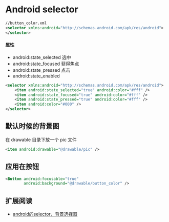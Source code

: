 # Android selector 

```xml
//button_color.xml
<selector xmlns:android="http://schemas.android.com/apk/res/android">
</selector>	
```


#### 属性

* android:state_selected	选中
* android:state_focused		获得焦点
* android:state_pressed		点击
* android:state_enabled		


```xml
<selector xmlns:android="http://schemas.android.com/apk/res/android">
	<item android:state_selected="true" android:color="#fff" />
	<item android:state_focused="true" android:color="#fff" />
	<item android:state_pressed="true" android:color="#fff" />
	<item android:color="#000" />
</selector>
```

## 默认时候的背景图

在 drawable 目录下放一个 pic 文件

```xml
<item android:drawable="@drawable/pic" />
```

## 应用在按钮

```xml
<Button android:focusable="true"
		android:background="@drawable/button_color" />
```




## 扩展阅读

* [android的selector，背景选择器](http://dev.10086.cn/cmdn/wiki/index.php?doc-view-6014.html)

